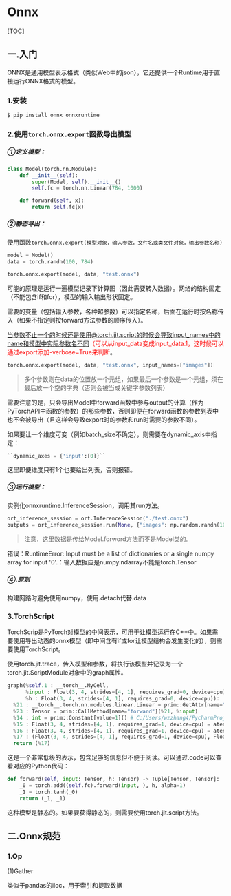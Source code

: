 # Onnx

[TOC]

## 一.入门

ONNX是通用模型表示格式（类似Web中的json），它还提供一个Runtime用于直接运行ONNX格式的模型。

### 1.安装

```bash
$ pip install onnx onnxruntime
```

### 2.使用`torch.onnx.export`函数导出模型

##### ①定义模型：

```python
class Model(torch.nn.Module):
    def __init__(self):
        super(Model, self).__init__()
        self.fc = torch.nn.Linear(784, 1000)

    def forward(self, x):
        return self.fc(x)
```

##### ②静态导出：

使用函数`torch.onnx.export(模型对象，输入参数，文件名或类文件对象，输出参数名称)`

```python
model = Model()
data = torch.randn(100, 784)

torch.onnx.export(model, data, "test.onnx")
```

可能的原理是运行一遍模型记录下计算图（因此需要转入数据）。网络的结构固定（不能包含if和for），模型的输入输出形状固定。

需要的变量（包括输入参数，各种超参数）可以指定名称，后面在运行时按名称传入（如果不指定则按forward方法参数的顺序传入）。

<font color=red>当参数不止一个的时候还是使用@torch.jit.script的时候会导致input_names中的name和模型中实际参数名不同（可以从input_data变成input_data.1，这时候可以通过export添加-verbose=True来判断</font>。

```python
torch.onnx.export(model, data, "test.onnx", input_names=["images"])
```

> 多个参数则在data的位置放一个元组，如果最后一个参数是一个元组，须在最后放一个空的字典（否则会被当成关键字参数列表）

需要注意的是，只会导出Model中forward函数中参与output的计算（作为PyTorchAPI中函数的参数）的那些参数，否则即便在forward函数的参数列表中也不会被导出（且这样会导致export时的参数和run时需要的参数不同）。

如果要让一个维度可变（例如batch_size不确定），则需要在dynamic_axis中指定：

```python
``dynamic_axes = {'input':[0]}``
```

这里即便维度只有1个也要给出列表，否则报错。

##### ③运行模型：

实例化onnxruntime.InferenceSession，调用其run方法。

```python
ort_inference_session = ort.InferenceSession("./test.onnx")
outputs = ort_inference_session.run(None, {"images": np.random.randn(100, 784).astype(np.float32)})
```

> 注意，这里数据是传给Model.forword方法而不是Model类的。

错误：RuntimeError: Input must be a list of dictionaries or a single numpy array for input '0'.：输入数据应是numpy.ndarray不能是torch.Tensor

##### ④.原则

构建网路时避免使用numpy，使用.detach代替.data

### 3.TorchScript

TorchScrip是PyTorch对模型的中间表示，可用于让模型运行在C++中。如果需要使用导出动态的onnx模型（即中间含有if或for让模型结构会发生变化的），则需要使用TorchScript。

使用torch.jit.trace，传入模型和参数，将执行该模型并记录为一个torch.jit.ScriptModule对象中的graph属性。

```python
graph(%self.1 : __torch__.MyCell,
      %input : Float(3, 4, strides=[4, 1], requires_grad=0, device=cpu),
      %h : Float(3, 4, strides=[4, 1], requires_grad=0, device=cpu)):
  %21 : __torch__.torch.nn.modules.linear.Linear = prim::GetAttr[name="fc"](%self.1)
  %23 : Tensor = prim::CallMethod[name="forward"](%21, %input)
  %14 : int = prim::Constant[value=1]() # C:/Users/wzzhang4/PycharmProjects/Temp/test1.py:16:0
  %15 : Float(3, 4, strides=[4, 1], requires_grad=1, device=cpu) = aten::add(%23, %h, %14) # C:/Users/wzzhang4/PycharmProjects/Temp/test1.py:16:0
  %16 : Float(3, 4, strides=[4, 1], requires_grad=1, device=cpu) = aten::tanh(%15) # C:/Users/wzzhang4/PycharmProjects/Temp/test1.py:16:0
  %17 : (Float(3, 4, strides=[4, 1], requires_grad=1, device=cpu), Float(3, 4, strides=[4, 1], requires_grad=1, device=cpu)) = prim::TupleConstruct(%16, %16)
  return (%17)
```

这是一个非常低级的表示，包含足够的信息但不便于阅读。可以通过.code可以查看对应的Python代码：

```python
def forward(self, input: Tensor, h: Tensor) -> Tuple[Tensor, Tensor]:
    _0 = torch.add((self.fc).forward(input, ), h, alpha=1)
    _1 = torch.tanh(_0)
    return (_1, _1)
```

这种模型是静态的。如果要获得静态的，则需要使用torch.jit.script方法。

## 二.Onnx规范

### 1.Op

(1)Gather

类似于pandas的iloc，用于索引和提取数据

